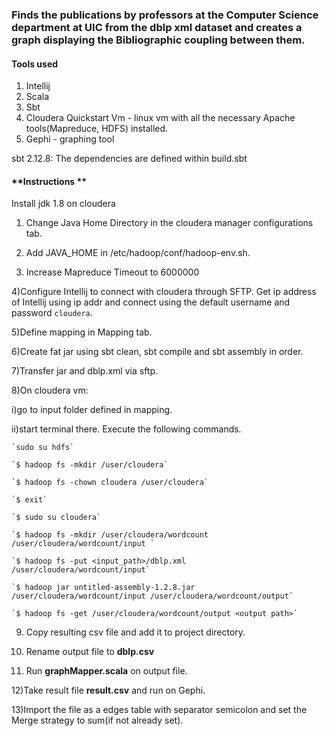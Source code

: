 ### Finds the publications by professors at the Computer Science department at UIC from the dblp xml dataset and creates a graph displaying the Bibliographic coupling between them.

#### **Tools used**
1) Intellij
2) Scala
3) Sbt
4) Cloudera Quickstart Vm - linux vm with all the necessary Apache tools(Mapreduce, HDFS) installed.
5) Gephi - graphing tool

sbt 2.12.8: The dependencies are defined within build.sbt
#### **Instructions **
Install jdk 1.8 on cloudera

1) Change Java Home Directory in the cloudera manager configurations tab. 

2) Add JAVA_HOME in /etc/hadoop/conf/hadoop-env.sh.

3) Increase Mapreduce Timeout to 6000000

4)Configure Intellij to connect with cloudera through SFTP. Get ip address of Intellij using ip addr
and connect using the default username and password `cloudera`.

5)Define mapping in Mapping tab.

6)Create fat jar using sbt clean, sbt compile and sbt assembly in order.

7)Transfer jar and dblp.xml via sftp.

8)On cloudera vm:

i)go to input folder defined in mapping.
	
ii)start terminal there. Execute the following commands.
	
	`sudo su hdfs`
	
  	`$ hadoop fs -mkdir /user/cloudera`
	
	`$ hadoop fs -chown cloudera /user/cloudera`
	
	`$ exit`
	
	`$ sudo su cloudera`
	
	`$ hadoop fs -mkdir /user/cloudera/wordcount /user/cloudera/wordcount/input `
	
	`$ hadoop fs -put <input_path>/dblp.xml  /user/cloudera/wordcount/input`
	
	`$ hadoop jar untitled-assembly-1.2.8.jar /user/cloudera/wordcount/input /user/cloudera/wordcount/output`
	
	`$ hadoop fs -get /user/cloudera/wordcount/output <output path>`

9) Copy resulting csv file and add it to project directory.

10) Rename output file to **dblp.csv**

11) Run **graphMapper.scala** on output file.

12)Take result file **result.csv** and run on Gephi.

13)Import the file as a edges table with separator semicolon and set the Merge strategy to sum(if not already set).


